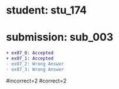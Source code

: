 # student: stu_174
# submission: sub_003

```diff
+ ex07_0: Accepted
+ ex07_1: Accepted
- ex07_2: Wrong Answer
- ex07_3: Wrong Answer
```
#incorrect=2
#correct=2
